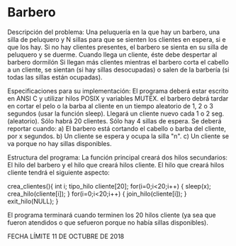 # Barbero

Descripción del problema:
Una peluquería en la que hay un barbero, una silla de peluquero y N sillas para que se sienten los clientes en espera, si e que los hay.
Si no hay clientes presentes, el barbero se sienta en su silla de peluquero y se duerme.
Cuando llega un cliente, éste debe despertar al barbero dormilón
Si llegan más clientes mientras el barbero corta el cabello a un cliente, se sientan (si hay sillas desocupadas) o salen de la barbería (si todas las sillas están ocupadas).

Especificaciones para su implementación:
El programa deberá estar escrito en ANSI C y utilizar hilos POSIX y variables MUTEX.
el barbero debrá tardar en cortar el pelo o la barba al cliente en un tiempo aleatorio de 1, 2 o 3 segundos (usar la función sleep).
Llegará un cliente nuevo cada 1 o 2 seg. (aleatorio). Sólo habrá 20 clientes.
Sólo hay 4 sillas de espera.
Se deberá reportar cuando:
  a) El barbero está cortando el cabello o barba del cliente, por x segundos.
  b) Un cliente se espera y ocupa la silla "n".
  c) Un cliente se va porque no hay sillas disponibles.
 
Estructura del programa:
La función principal creará dos hilos secundarios:
El hilo del barbero y el hilo que creará hilos cliente.
El hilo que creará hilos cliente tendrá el siguiente aspecto:

  crea_clientes(){
    int i;
    tipo_hilo cliente[20];
    for(i=0;i<20;i++)
    {
      sleep(x);
      crea_hilo(cliente[i]);
    }
    for(i=0;i<20;i++)
    {
      join_hilo(cliente[i]);
    }
    exit_hilo(NULL);
   }
   
El programa terminará cuando terminen los 20 hilos cliente (ya sea que fueron atendidos o que sefueron porque no había sillas disponibles).

FECHA LÍMITE 11 DE OCTUBRE DE 2018


